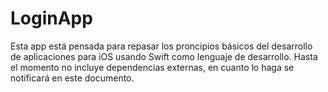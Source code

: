 # LoginApp

Esta app está pensada para repasar los proncipios básicos del desarrollo de aplicaciones para iOS usando Swift como lenguaje de desarrollo.
Hasta el momento no incluye dependencias externas, en cuanto lo haga se notificará en este documento.
